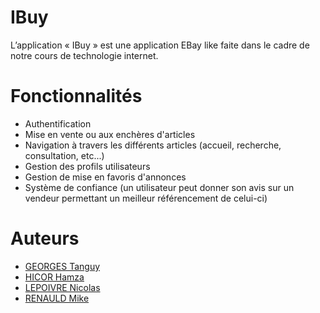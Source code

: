 # IBuy

L’application « IBuy » est une application EBay like faite dans le cadre de notre cours de technologie internet. 

# Fonctionnalités

* Authentification
* Mise en vente ou aux enchères d'articles
* Navigation à travers les différents articles (accueil, recherche, consultation, etc...)
* Gestion des profils utilisateurs
* Gestion de mise en favoris d'annonces
* Système de confiance (un utilisateur peut donner son avis sur un vendeur permettant un meilleur référencement de celui-ci)

# Auteurs

* [GEORGES Tanguy](https://github.com/Tanguy2311)
* [HICOR Hamza](https://github.com/Hicorhamza)
* [LEPOIVRE Nicolas](https://github.com/NicolasSouye)
* [RENAULD Mike](https://github.com/Natsuko410)